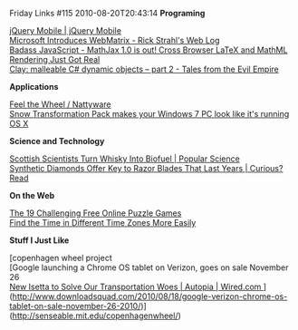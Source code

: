 Friday Links #115
2010-08-20T20:43:14
**Programing**

[jQuery Mobile | jQuery Mobile](http://jquerymobile.com/)   
[Microsoft Introduces WebMatrix - Rick Strahl's Web Log](http://west-wind.com/weblog/posts/744845.aspx?utm_source=feedburner&utm_medium=feed&utm_campaign=Feed%3A+RickStrahl+%28Rick+Strahl%27s+WebLog%29)   
[Badass JavaScript - MathJax 1.0 is out! Cross Browser LaTeX and MathML Rendering Just Got Real](http://badassjs.com/post/962602309/mathjax-1-0-is-out-cross-browser-latex-and-mathml)   
[Clay: malleable C# dynamic objects – part 2 - Tales from the Evil Empire ](http://weblogs.asp.net/bleroy/archive/2010/08/18/clay-malleable-c-dynamic-objects-part-2.aspx)

**Applications**

[Feel the Wheel / Nattyware ](http://www.nattyware.com/feewhee.php)   
[Snow Transformation Pack makes your Windows 7 PC look like it's running OS X ](http://www.downloadsquad.com/2010/08/16/snow-transformation-pack-makes-your-windows-7-pc-look-like-OS-X-snow-leopard/)

**Science and Technology**

[Scottish Scientists Turn Whisky Into Biofuel | Popular Science](http://www.popsci.com/science/article/2010-08/scots-make-biofuel-byproducts-scotch-production)   
[Synthetic Diamonds Offer Key to Razor Blades That Last Years | Curious? Read ](http://www.curiousread.com/2010/08/synthetic-diamonds-offer-key-to-razor.html?utm_source=feedburner&utm_medium=feed&utm_campaign=Feed%3A+CuriousRead+%28Curious+Read%29)

**On the Web**

[The 19 Challenging Free Online Puzzle Games ](http://www.makeuseof.com/tag/ultimate-list-challenging-online-puzzle-games/)   
[Find the Time in Different Time Zones More Easily](http://www.labnol.org/internet/world-time-zones/14346/)

**Stuff I Just Like**

[copenhagen wheel project   
[Google launching a Chrome OS tablet on Verizon, goes on sale November 26   
[New Isetta to Solve Our Transportation Woes | Autopia | Wired.com ](http://www.wired.com/autopia/2010/08/a-new-isetta-to-solve-transportation-woes/)](http://www.downloadsquad.com/2010/08/18/google-verizon-chrome-os-tablet-on-sale-november-26-2010/)](http://senseable.mit.edu/copenhagenwheel/)
